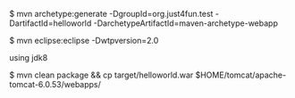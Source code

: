 $ mvn archetype:generate -DgroupId=org.just4fun.test -DartifactId=helloworld -DarchetypeArtifactId=maven-archetype-webapp

$ mvn eclipse:eclipse -Dwtpversion=2.0

using jdk8

$ mvn clean package && cp target/helloworld.war $HOME/tomcat/apache-tomcat-6.0.53/webapps/

